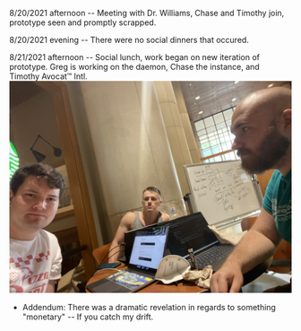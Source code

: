 8/20/2021 afternoon -- Meeting with Dr. Williams, Chase and Timothy join, prototype seen and promptly scrapped.

8/20/2021 evening -- There were no social dinners that occured.

8/21/2021 afternoon -- Social lunch, work began on new iteration of prototype. Greg is working on the daemon, Chase the instance, and Timothy Avocat™ Intl.
![Aforementioned Lunch](/images/8-21-21.jpg)
 * Addendum: There was a dramatic revelation in regards to something "monetary" -- If you catch my drift. 
